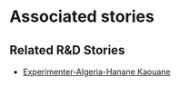 # Associated stories

<!-- !!DO NOT REMOVE!! start autogenerated hyperlinks -->
## Related R&D Stories
- [Experimenter\-Algeria\-Hanane Kaouane](/RnD-Archive/stories/?doc=Hanane%20Algeria_LQ-en-US)
<!-- !!DO NOT REMOVE!! end autogenerated hyperlinks -->